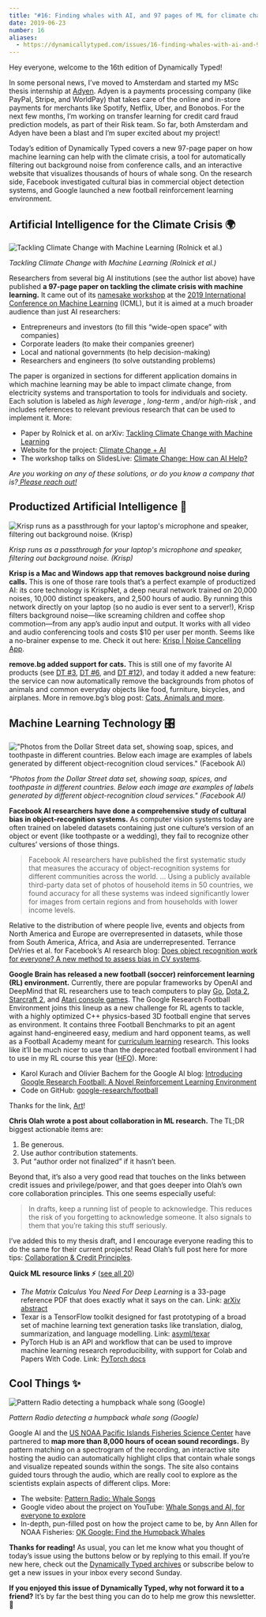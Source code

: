 ```yaml
---
title: "#16: Finding whales with AI, and 97 pages of ML for climate change "
date: 2019-06-23
number: 16
aliases:
  - https://dynamicallytyped.com/issues/16-finding-whales-with-ai-and-97-pages-of-ml-for-climate-change-183400
---
```


Hey everyone, welcome to the 16th edition of Dynamically Typed!

In some personal news, I’ve moved to Amsterdam and started my MSc thesis internship at [Adyen](https://www.adyen.com/?utm_campaign=Dynamically%20Typed&utm_medium=email&utm_source=Revue%20newsletter).
Adyen is a payments processing company (like PayPal, Stripe, and WorldPay) that takes care of the online and in-store payments for merchants like Spotify, Netflix, Uber, and Bonobos.
For the next few months, I’m working on transfer learning for credit card fraud prediction models, as part of their Risk team.
So far, both Amsterdam and Adyen have been a blast and I’m super excited about my project!

Today’s edition of Dynamically Typed covers a new 97-page paper on how machine learning can help with the climate crisis, a tool for automatically filtering out background noise from conference calls, and an interactive website that visualizes thousands of hours of whale song.
On the research side, Facebook investigated cultural bias in commercial object detection systems, and Google launched a new football reinforcement learning environment.

## Artificial Intelligence for the Climate Crisis 🌍

![Tackling Climate Change with Machine Learning (Rolnick et al.)](https://s3.amazonaws.com/revue/items/images/004/721/750/mail/09dd3ca5fc53e8e5c3f4164793f2c045.png?1561188657)

_Tackling Climate Change with Machine Learning (Rolnick et al.)_

Researchers from several big AI institutions (see the author list above) have published **a 97-page paper on tackling the climate crisis with machine learning.**
It came out of its [namesake workshop](https://www.climatechange.ai/ICML2019_workshop.html?utm_campaign=Dynamically%20Typed&utm_medium=email&utm_source=Revue%20newsletter) at the [2019 International Conference on Machine Learning](https://icml.cc/?utm_campaign=Dynamically%20Typed&utm_medium=email&utm_source=Revue%20newsletter) (ICML), but it is aimed at a much broader audience than just AI researchers:

* Entrepreneurs and investors (to fill this “wide-open space” with companies)
* Corporate leaders (to make their companies greener)
* Local and national governments (to help decision-making)
* Researchers and engineers (to solve outstanding problems)

The paper is organized in sections for different application domains in which machine learning may be able to impact climate change, from electricity systems and transportation to tools for individuals and society.
Each solution is labeled as _high leverage_ , _long-term_ , and/or _high-risk_ , and includes references to relevant previous research that can be used to implement it.
More:

* Paper by Rolnick et al. on arXiv: [Tackling Climate Change with Machine Learning](https://arxiv.org/abs/1906.05433?utm_campaign=Dynamically%20Typed&utm_medium=email&utm_source=Revue%20newsletter)
* Website for the project: [Climate Change + AI](https://www.climatechange.ai/?utm_campaign=Dynamically%20Typed&utm_medium=email&utm_source=Revue%20newsletter)
* The workshop talks on SlidesLive: [Climate Change: How can AI Help?](https://slideslive.com/38917142/climate-change-how-can-ai-help?utm_campaign=Dynamically%20Typed&utm_medium=email&utm_source=Revue%20newsletter)

_Are you working on any of these solutions, or do you know a company that is?_[ _Please reach out!_](https://leonoverweel.com/?utm_campaign=Dynamically%20Typed&utm_medium=email&utm_source=Revue%20newsletter)

## Productized Artificial Intelligence 🔌

![Krisp runs as a passthrough for your laptop's microphone and speaker, filtering out background noise. (Krisp)](https://s3.amazonaws.com/revue/items/images/004/722/231/mail/2bc65d8e568d86a293c21a2cf257b2b1.png?1561198048)

_Krisp runs as a passthrough for your laptop's microphone and speaker, filtering out background noise. (Krisp)_

**Krisp is a Mac and Windows app that removes background noise during calls.**
This is one of those rare tools that’s a perfect example of productized AI: its core technology is KrispNet, a deep neural network trained on 20,000 noises, 10,000 distinct speakers, and 2,500 hours of audio.
By running this network directly on your laptop (so no audio is ever sent to a server!), Krisp filters background noise—like screaming children and coffee shop commotion—from any app’s audio input and output.
It works with all video and audio conferencing tools and costs $10 per user per month.
Seems like a no-brainer expense to me.
Check it out here: [Krisp | Noise Cancelling App](https://krisp.ai/?utm_campaign=Dynamically%20Typed&utm_medium=email&utm_source=Revue%20newsletter).

**remove.bg added support for cats.**
This is still one of my favorite AI products (see [DT #3](https://www.getrevue.co/profile/dynamically-typed/issues/3-happy-holidays-149573?utm_campaign=Dynamically%20Typed&utm_medium=email&utm_source=Revue%20newsletter), [DT #6](https://dynamicallytyped.com/issues/6-deep-reinforcement-learning-from-an-atari-zoo-to-a-self-driving-car-in-20-minutes-155882?utm_campaign=Dynamically%20Typed&utm_medium=email&utm_source=Revue%20newsletter), and [DT #12](https://dynamicallytyped.com/issues/12-openai-introduces-mozart-to-lady-gaga-and-google-takes-your-best-duck-face-selfies-for-you-173114?utm_campaign=Dynamically%20Typed&utm_medium=email&utm_source=Revue%20newsletter)), and today it added a new feature: the service can now automatically remove the backgrounds from photos of animals and common everyday objects like food, furniture, bicycles, and airplanes.
More in remove.bg’s blog post: [Cats, Animals and more](https://www.remove.bg/b/cats-animals-more?utm_campaign=Dynamically%20Typed&utm_medium=email&utm_source=Revue%20newsletter).

## Machine Learning Technology 🎛

!["Photos from the Dollar Street data set, showing soap, spices, and toothpaste in different countries. Below each image are examples of labels generated by different object-recognition cloud services." (Facebook AI)](https://s3.amazonaws.com/revue/items/images/004/722/206/mail/f95a20872495f5d44a05c0f2a75ab93d.jpeg?1561195600)

_"Photos from the Dollar Street data set, showing soap, spices, and toothpaste in different countries. Below each image are examples of labels generated by different object-recognition cloud services." (Facebook AI)_

**Facebook AI researchers have done a comprehensive study of cultural bias in object-recognition systems.**
As computer vision systems today are often trained on labeled datasets containing just one culture’s version of an object or event (like toothpaste or a wedding), they fail to recognize other cultures’ versions of those things.

> Facebook AI researchers have published the first systematic study that measures the accuracy of object-recognition systems for different communities across the world.
> … Using a publicly available third-party data set of photos of household items in 50 countries, we found accuracy for all these systems was indeed significantly lower for images from certain regions and from households with lower income levels.

Relative to the distribution of where people live, events and objects from North America and Europe are overrepresented in datasets, while those from South America, Africa, and Asia are underrepresented.
Terrance DeVries et al.
for Facebook’s AI research blog: [Does object recognition work for everyone?
A new method to assess bias in CV systems](https://ai.facebook.com/blog/new-way-to-assess-ai-bias-in-object-recognition-systems/?mc_cid=fe89d15d88&mc_eid=2ce07ab429&utm_campaign=fe89d15d88-Benedict%27s%20Newsletter%20291&utm_medium=email&utm_source=Benedict%27s%20newsletter&utm_term=0_4999ca107f-fe89d15d88-70536657).

**Google Brain has released a new football (soccer) reinforcement learning (RL) environment.**
Currently, there are popular frameworks by OpenAI and DeepMind that RL researchers use to teach computers to play [Go](https://deepmind.com/research/alphago/?utm_campaign=Dynamically%20Typed&utm_medium=email&utm_source=Revue%20newsletter), [Dota 2](https://openai.com/five/?utm_campaign=Dynamically%20Typed&utm_medium=email&utm_source=Revue%20newsletter), [Starcraft 2](https://deepmind.com/blog/alphastar-mastering-real-time-strategy-game-starcraft-ii/?utm_campaign=Dynamically%20Typed&utm_medium=email&utm_source=Revue%20newsletter), and [Atari console games](https://arxiv.org/abs/1207.4708?utm_campaign=Dynamically%20Typed&utm_medium=email&utm_source=Revue%20newsletter).
The Google Research Football Environment joins this lineup as a new challenge for RL agents to tackle, with a highly optimized C++ physics-based 3D football engine that serves as environment.
It contains three Football Benchmarks to pit an agent against hand-engineered easy, medium and hard opponent teams, as well as a Football Academy meant for [curriculum learning](http://citeseerx.ist.psu.edu/viewdoc/summary?doi=10.1.1.149.4701&utm_campaign=Dynamically%20Typed&utm_medium=email&utm_source=Revue%20newsletter) research.
This looks like it’ll be much nicer to use than the deprecated football environment I had to use in my RL course this year ([HFO](https://github.com/LARG/HFO?utm_campaign=Dynamically%20Typed&utm_medium=email&utm_source=Revue%20newsletter)).
More:

* Karol Kurach and Olivier Bachem for the Google AI blog: [Introducing Google Research Football: A Novel Reinforcement Learning Environment](https://ai.googleblog.com/2019/06/introducing-google-research-football.html?m=1&utm_campaign=Dynamically%20Typed&utm_medium=email&utm_source=Revue%20newsletter)
* Code on GitHub: [google-research/football](https://github.com/google-research/football?utm_campaign=Dynamically%20Typed&utm_medium=email&utm_source=Revue%20newsletter)

Thanks for the link, [Art](https://www.linkedin.com/in/atharvadeshmukh/?utm_campaign=Dynamically%20Typed&utm_medium=email&utm_source=Revue%20newsletter)!

**Chris Olah wrote a post about collaboration in ML research.**
The TL;DR biggest actionable items are:

1. Be generous.
2. Use author contribution statements.
3. Put “author order not finalized” if it hasn’t been.

Beyond that, it’s also a very good read that touches on the links between credit issues and privilege/power, and that goes deeper into Olah’s own core collaboration principles.
This one seems especially useful:

> In drafts, keep a running list of people to acknowledge.
> This reduces the risk of you forgetting to acknowledge someone.
> It also signals to them that you’re taking this stuff seriously.

I’ve added this to my thesis draft, and I encourage everyone reading this to do the same for their current projects!
Read Olah’s full post here for more tips: [Collaboration & Credit Principles](https://colah.github.io/posts/2019-05-Collaboration/index.html?utm_campaign=Dynamically%20Typed&utm_medium=email&utm_source=Revue%20newsletter).

**Quick ML resource links ⚡️** ([see all 20](https://www.notion.so/adab36fecaea4306880898f41dcb9cb3?utm_campaign=Dynamically%20Typed&utm_medium=email&utm_source=Revue%20newsletter&v=cb3a74562c914234ac171931dad6c2e4))

* _The Matrix Calculus You Need For Deep Learning_ is a 33-page reference PDF that does exactly what it says on the can. Link: [arXiv abstract](https://arxiv.org/abs/1802.01528?utm_campaign=Dynamically%20Typed&utm_medium=email&utm_source=Revue%20newsletter)
* Texar is a TensorFlow toolkit designed for fast prototyping of a broad set of machine learning text generation tasks like translation, dialog, summarization, and language modelling. Link: [asyml/texar](https://github.com/asyml/texar?utm_campaign=Dynamically%20Typed&utm_medium=email&utm_source=Revue%20newsletter)
* PyTorch Hub is an API and workflow that can be used to improve machine learning research reproducibility, with support for Colab and Papers With Code. Link: [PyTorch docs](https://pytorch.org/hub?utm_campaign=Dynamically%20Typed&utm_medium=email&utm_source=Revue%20newsletter)

## Cool Things ✨

![Pattern Radio detecting a humpback whale song (Google)](https://s3.amazonaws.com/revue/items/images/004/722/016/mail/426014e0cd51a8e219271b7c36752574.png?1561191222)

_Pattern Radio detecting a humpback whale song (Google)_

Google AI and the [US NOAA Pacific Islands Fisheries Science Center](https://www.fisheries.noaa.gov/about/pacific-islands-fisheries-science-center?utm_campaign=Dynamically%20Typed&utm_medium=email&utm_source=Revue%20newsletter) have partnered to **map more than 8,000 hours of ocean sound recordings.**
By pattern matching on a spectrogram of the recording, an interactive site hosting the audio can automatically highlight clips that contain whale songs and visualize repeated sounds within the songs.
The site also contains guided tours through the audio, which are really cool to explore as the scientists explain aspects of different clips.
More:

* The website: [Pattern Radio: Whale Songs](https://patternradio.withgoogle.com/?utm_campaign=Dynamically%20Typed&utm_medium=email&utm_source=Revue%20newsletter)
* Google video about the project on YouTube: [Whale Songs and AI, for everyone to explore](https://www.youtube.com/watch?utm_campaign=Dynamically%20Typed&utm_medium=email&utm_source=Revue%20newsletter&v=JE3-LkMqBfM)
* In-depth, pun-filled post on how the project came to be, by Ann Allen for NOAA Fisheries: [OK Google: Find the Humpback Whales](https://www.fisheries.noaa.gov/science-blog/ok-google-find-humpback-whales?utm_campaign=Dynamically%20Typed&utm_medium=email&utm_source=Revue%20newsletter)

**Thanks for reading!**
As usual, you can let me know what you thought of today’s issue using the buttons below or by replying to this email.
If you’re new here, check out the [Dynamically Typed archives](https://dynamicallytyped.com/?utm_campaign=Dynamically%20Typed&utm_medium=email&utm_source=Revue%20newsletter) or subscribe below to get a new issues in your inbox every second Sunday.

**If you enjoyed this issue of Dynamically Typed, why not forward it to a friend?**
It’s by far the best thing you can do to help me grow this newsletter.
🤗